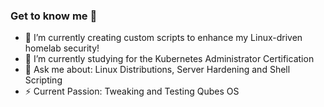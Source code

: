 ### Get to know me 👋

<!--
**shigaraki0/shigaraki0** is a ✨ _special_ ✨ repository because its `README.md` (this file) appears on your GitHub profile.

Here are some ideas to get you started:

- 🔭 I’m currently working on ...
- 🌱 I’m currently learning ...
- 👯 I’m looking to collaborate on ...
- 🤔 I’m looking for help with ...
- 💬 Ask me about ...
- 📫 How to reach me: ...
- 😄 Pronouns: ...
- ⚡ Fun fact: ...
-->

- 🔭 I’m currently creating custom scripts to enhance my Linux-driven homelab security!
- 🌱 I’m currently studying for the Kubernetes Administrator Certification
- 💬 Ask me about: Linux Distributions, Server Hardening and Shell Scripting
- ⚡ Current Passion: Tweaking and Testing Qubes OS 
